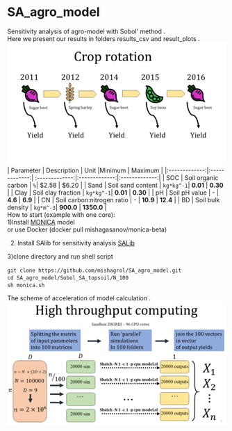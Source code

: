 # SA_agro_model
Sensitivity analysis of agro-model with Sobol' method .  
Here we present our results in folders results_csv and result_plots . 
![Scheme_of_crop_rotation](https://github.com/mishagrol/SA_agro_model/blob/master/Crop_rotaion.png)  
| Parameter        | Description           | Unit      |Minimum     | Maximum     |
|:-------------:|:-------------:| :-------------:|:-------------:|:-------------:|
| SOC | Soil organic carbon | `%`| $2.58 | $6.20 |
| Sand | Soil sand content | `kg*kg^-1`| **0.01** | **0.30** |
| Clay | Soil clay fraction | `kg*kg^-1`| **0.01** | **0.30** |
| pH | Soil pH value  | - | **4.6** | **6.9** |
| CN | Soil carbon:nitrogen ratio | - | **10.9** | **12.4** |
| BD | Soil bulk density | `kg*m^-3`| **900.0** | **1350.0** |  
How to start (example with one core):  
1)Install [MONICA](https://github.com/zalf-rpm/monica/wiki/How-to-compile-MONICA-(Linux)) model  
or use Docker (docker pull mishagasanov/monica-beta)  

2) Install SAlib for sensitivity analysis [SALib](http://SALib.github.io/SALib/)
  
3)clone directory and run shell script  

`git clone https://github.com/mishagrol/SA_agro_model.git`  
`cd SA_agro_model/Sobol_SA_topsoil/N_100`  
`sh monica.sh`  

The scheme of acceleration of model calculation . 
![Scheme_of_crop_rotation](https://github.com/mishagrol/SA_agro_model/blob/master/HPC_crop_rotation.png)
